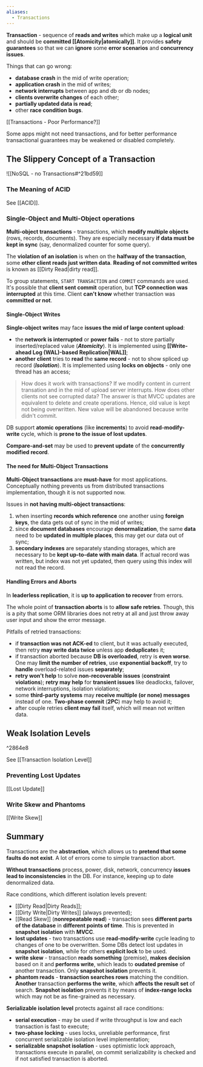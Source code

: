 ```yaml
---
aliases:
  - Transactions
---
```

**Transaction** - sequence of **reads and writes** which make up a **logical unit** and should be **committed [[Atomicity|atomically]]**. It provides **safety guarantees** so that we can **ignore** some **error scenarios** and **concurrency issues**.

Things that can go wrong:
- **database crash** in the mid of write operation;
- **application crash** in the mid of writes;
- **network interrupts** between app and db or db nodes;
- **clients overwrite changes** of each other;
- **partially updated data is read**;
- other **race condition bugs**.

[[Transactions - Poor Performance?]]

Some apps might not need transactions, and for better performance transactional guarantees may be weakened or disabled completely. 

## The Slippery Concept of a Transaction

![[NoSQL - no Transactions#^21bd59]]

### The Meaning of ACID

See [[ACID]].

### Single-Object and Multi-Object operations

**Multi-object transactions** - transactions, which **modify multiple objects** (rows, records, documents). They are especially necessary **if data must be kept in sync** (say, denormalized counter for some query).

The **violation of an isolation** is when on the **halfway of the transaction**, some **other client reads just written data**. **Reading of not committed writes** is known as [[Dirty Read|dirty read]].

To group statements, `START TRANSACTION` and `COMMIT` commands are used. It's possible that **client sent commit** operation, but **TCP connection was interrupted** at this time. Client **can't know** whether transaction was **committed or not**.

#### Single-Object Writes

**Single-object writes** may face **issues the mid of large content upload**:
- the **network is interrupted** or **power fails** - not to store partially inserted/replaced value (**_Atomicity_**). It is implemented using **[[Write-ahead Log (WAL)-based Replication|WAL]]**;
- **another client** tries to **read** the **same record** - not to show spliced up record (**_Isolation_**). It is implemented using **locks on objects** - only one thread has an access;

> How does it work with transactions? If we modify content in current transation and in the mid of upload server interrupts. How does other clients not see corrupted data? 
> The answer is that MVCC updates are equivalent to delete and create operations. Hence, old value is kept not being overwritten. New value will be abandoned because write didn't commit.

DB support **atomic operations** (like **increments**) to avoid **read-modify-write** cycle, which is **prone to the issue of lost updates**.

**Compare-and-set** may be used to **prevent update** of the **concurrently modified record**.

#### The need for Multi-Object Transactions

**Multi-Object transactions** are **must-have** for most applications.
Conceptually nothing prevents us from distributed transactions implementation, though it is not supported now.

Issues in **not having multi-object transactions**:
1. when inserting **records which reference** one another using **foreign keys**, the data gets out of sync in the mid of writes;
2. since **document databases** encourage **denormalization**, the same **data** need to be **updated in multiple places**, this may get our data out of sync;
3. **secondary indexes** are separately standing storages, which are necessary to be **kept up-to-date with main data**. If actual record was written, but index was not yet updated, then query using this index will not read the record.

#### Handling Errors and Aborts

In **leaderless replication**, it is **up to application to recover** from errors.

The whole point of **transaction aborts** is to **allow safe retries**. Though, this is a pity that some ORM libraries does not retry at all and just throw away user input and show the error message.

Pitfalls of retried transactions:
- if **transaction was not ACK-ed** to client, but it was actually executed, then retry **may write data twice** unless app **deduplicate**s it;
- if transaction aborted because **DB is overloaded**, retry is **even  worse**. One may **limit the number of retries**, use **exponential backoff**, try to **handle** overload-related issues **separately**; 
- **retry won't help** to solve **non-recoverable issues** (**constraint violations**); **retry may help** for **transient issues** like deadlocks, failover, network interruptions, isolation violations;
- some **third-party systems** may **receive multiple (or none) messages** instead of one. **Two-phase commit** (**2PC**) may help to avoid it;
- after couple retries **client may fail** itself, which will mean not written data.

## Weak Isolation Levels

^2864e8

See [[Transaction Isolation Level]]

### Preventing Lost Updates

[[Lost Update]]

### Write Skew and Phantoms

[[Write Skew]]

## Summary

Transactions are the **abstraction**, which allows us to **pretend that some faults do not exist**. A lot of errors come to simple transaction abort.

**Without transactions** process, power, disk, network, concurrency **issues lead to inconsistencies** in the DB. For instance, keeping up to date denormalized data.

Race conditions, which different isolation levels prevent:
- [[Dirty Read|Dirty Reads]];
- [[Dirty Write|Dirty Writes]] (always prevented);
- [[Read Skew]] (**nonrepeatable read**) - transaction sees **different parts of the database** in **different points of time**. This is prevented in **snapshot isolation** with **MVCC**.
- **lost updates** - two transactions use **read-modify-write** cycle leading to changes of one to be overwritten. Some DBs detect lost updates in **snapshot isolation**, while for others **explicit lock** to be used.
- **write skew** - transaction **reads something** (premise), **makes decision** based on it and **performs write**, which leads to **oudated premise** of another transaction. Only **snapshot isolation** prevents it.
- **phantom reads** - **transaction searches rows** matching the condition. **Another** transaction **performs the write**, which **affects the result set** of search. **Snapshot isolation** prevents it by means of **index-range locks** which may not be as fine-grained as necessary.

**Serializable isolation level** protects against all race conditions:
- **serial execution** - may be used if write throughput is low and each transaction is fast to execute;
- **two-phase locking** - uses locks, unreliable performance, first concurrent serializable isolation level implementation;
- **serializable snapshot isolation** - uses optimistic lock approach, transactions execute in parallel, on commit serializability is checked and if not satisfied transaction is aborted.

